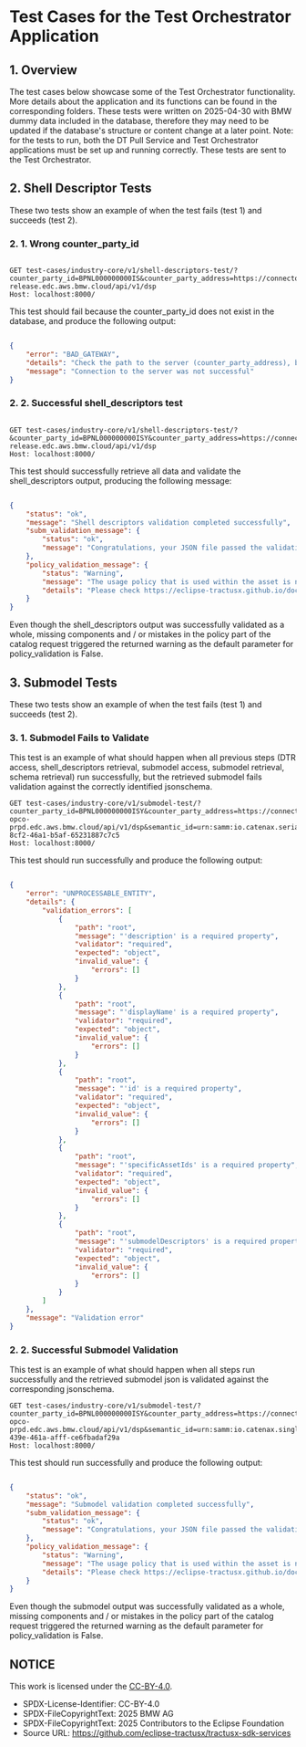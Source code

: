 # Test Cases for the Test Orchestrator Application

## 1. Overview
The test cases below showcase some of the Test Orchestrator functionality. More details about the application and its functions can be found in the corresponding folders. These tests were written on 2025-04-30 with BMW dummy data included in the database, therefore they may need to be updated if the database's structure or content change at a later point. 
Note: for the tests to run, both the DT Pull Service and Test Orchestrator applications must be set up and running correctly. These tests are sent to the Test Orchestrator. 

## 2. Shell Descriptor Tests
These two tests show an example of when the test fails (test 1) and succeeds (test 2).

### 2. 1. Wrong counter_party_id

```http

GET test-cases/industry-core/v1/shell-descriptors-test/?counter_party_id=BPNL000000000IS&counter_party_address=https://connector-release.edc.aws.bmw.cloud/api/v1/dsp
Host: localhost:8000/
```

This test should fail because the counter_party_id does not exist in the database, and produce the following output:

```json

{
    "error": "BAD_GATEWAY",
    "details": "Check the path to the server (counter_party_address), bpn and if the server is available",
    "message": "Connection to the server was not successful"
}

```

### 2. 2. Successful shell_descriptors test

```http

GET test-cases/industry-core/v1/shell-descriptors-test/?&counter_party_id=BPNL000000000ISY&counter_party_address=https://connector-release.edc.aws.bmw.cloud/api/v1/dsp
Host: localhost:8000/
```

This test should successfully retrieve all data and validate the shell_descriptors output, producing the following message: 

```json

{
    "status": "ok",
    "message": "Shell descriptors validation completed successfully",
    "subm_validation_message": {
        "status": "ok",
        "message": "Congratulations, your JSON file passed the validation test"
    },
    "policy_validation_message": {
        "status": "Warning",
        "message": "The usage policy that is used within the asset is not accurate. ",
        "details": "Please check https://eclipse-tractusx.github.io/docs-kits/kits/industry-core-kit/software-development-view/policies-development-view for troubleshooting."
    }
}
```
Even though the shell_descriptors output was successfully validated as a whole, missing components and / or mistakes in the policy part of the catalog request triggered the returned warning as the default parameter for policy_validation is False. 

## 3. Submodel Tests
These two tests show an example of when the test fails (test 1) and succeeds (test 2).

### 3. 1. Submodel Fails to Validate

This test is an example of what should happen when all previous steps (DTR access, shell_descriptors retrieval, submodel access, submodel retrieval, schema retrieval) run successfully, but the retrieved submodel fails validation against the correctly identified jsonschema. 

```http
GET test-cases/industry-core/v1/submodel-test/?counter_party_id=BPNL000000000ISY&counter_party_address=https://connector-opco-prpd.edc.aws.bmw.cloud/api/v1/dsp&semantic_id=urn:samm:io.catenax.serial_part:3.0.0%23SerialPart&aas_id=urn:uuid:da071e28-8cf2-46a1-b5af-65231887c7c5
Host: localhost:8000/
```

This test should run successfully and produce the following output:

```json

{
    "error": "UNPROCESSABLE_ENTITY",
    "details": {
        "validation_errors": [
            {
                "path": "root",
                "message": "'description' is a required property",
                "validator": "required",
                "expected": "object",
                "invalid_value": {
                    "errors": []
                }
            },
            {
                "path": "root",
                "message": "'displayName' is a required property",
                "validator": "required",
                "expected": "object",
                "invalid_value": {
                    "errors": []
                }
            },
            {
                "path": "root",
                "message": "'id' is a required property",
                "validator": "required",
                "expected": "object",
                "invalid_value": {
                    "errors": []
                }
            },
            {
                "path": "root",
                "message": "'specificAssetIds' is a required property",
                "validator": "required",
                "expected": "object",
                "invalid_value": {
                    "errors": []
                }
            },
            {
                "path": "root",
                "message": "'submodelDescriptors' is a required property",
                "validator": "required",
                "expected": "object",
                "invalid_value": {
                    "errors": []
                }
            }
        ]
    },
    "message": "Validation error"
}
```

### 2. 2. Successful Submodel Validation

This test is an example of what should happen when all steps run successfully and the retrieved submodel json is validated against the corresponding jsonschema. 

```http
GET test-cases/industry-core/v1/submodel-test/?counter_party_id=BPNL000000000ISY&counter_party_address=https://connector-opco-prpd.edc.aws.bmw.cloud/api/v1/dsp&semantic_id=urn:samm:io.catenax.single_level_bom_as_built:3.0.0%23SingleLevelBomAsBuilt&aas_id=urn:uuid:5bbb6d32-439e-461a-afff-ce6fbadaf29a
Host: localhost:8000/
```

This test should run successfully and produce the following output:

```json

{
    "status": "ok",
    "message": "Submodel validation completed successfully",
    "subm_validation_message": {
        "status": "ok",
        "message": "Congratulations, your JSON file passed the validation test"
    },
    "policy_validation_message": {
        "status": "Warning",
        "message": "The usage policy that is used within the asset is not accurate. ",
        "details": "Please check https://eclipse-tractusx.github.io/docs-kits/kits/industry-core-kit/software-development-view/policies-development-view for troubleshooting."
    }
}

```
Even though the submodel output was successfully validated as a whole, missing components and / or mistakes in the policy part of the catalog request triggered the returned warning as the default parameter for policy_validation is False. 

## NOTICE

This work is licensed under the [CC-BY-4.0](https://creativecommons.org/licenses/by/4.0/legalcode).

- SPDX-License-Identifier: CC-BY-4.0
- SPDX-FileCopyrightText: 2025 BMW AG
- SPDX-FileCopyrightText: 2025 Contributors to the Eclipse Foundation
- Source URL: https://github.com/eclipse-tractusx/tractusx-sdk-services

